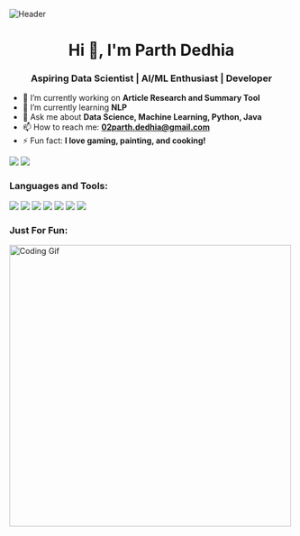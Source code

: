 <!-- Banner Image -->
![Header](https://github.com/user-attachments/assets/ba1a8467-1404-456c-b043-980f6f22b96c)


<h1 align="center">Hi 👋, I'm Parth Dedhia</h1>
<h3 align="center">Aspiring Data Scientist | AI/ML Enthusiast | Developer</h3>

<!-- Short Intro -->
- 🔭 I’m currently working on **Article Research and Summary Tool**
- 🌱 I’m currently learning **NLP**
- 💬 Ask me about **Data Science, Machine Learning, Python, Java**
- 📫 How to reach me: **02parth.dedhia@gmail.com**
- ⚡ Fun fact: **I love gaming, painting, and cooking!**

<!-- Social Media and Contact -->
<p align="left">
  <a href="https://www.linkedin.com/in/parth-dedhia-0b2a1a246/" target="_blank"><img src="https://img.shields.io/badge/LinkedIn-blue?style=for-the-badge&logo=linkedin"></a>
  <a href="https://github.com/ParthDedhia02" target="_blank"><img src="https://img.shields.io/badge/GitHub-black?style=for-the-badge&logo=github"></a>
</p>

<!-- Languages and Tools -->
<h3 align="left">Languages and Tools:</h3>
<p align="left">
  <img src="https://img.shields.io/badge/Java-007396?style=for-the-badge&logo=java&logoColor=white" />
  <img src="https://img.shields.io/badge/Python-3776AB?style=for-the-badge&logo=python&logoColor=white" />
  <img src="https://img.shields.io/badge/Power_BI-F2C811?style=for-the-badge&logo=powerbi&logoColor=black" />
  <img src="https://img.shields.io/badge/MySQL-4479A1?style=for-the-badge&logo=mysql&logoColor=white" />
  <img src="https://img.shields.io/badge/NLP-00BFFF?style=for-the-badge&logo=deep-learning&logoColor=white" />
  <img src="https://img.shields.io/badge/Deep%20Learning-FF6F00?style=for-the-badge&logo=deep-learning&logoColor=white" />
  <img src="https://img.shields.io/badge/SQL-336791?style=for-the-badge&logo=postgresql&logoColor=white" />
</p>

<!-- Fun GIF Section -->
<h3 align="left">Just For Fun:</h3>
<img src="https://media.giphy.com/media/L1R1tvI9svkIWwpVYr/giphy.gif" alt="Coding Gif" width="500"/>
